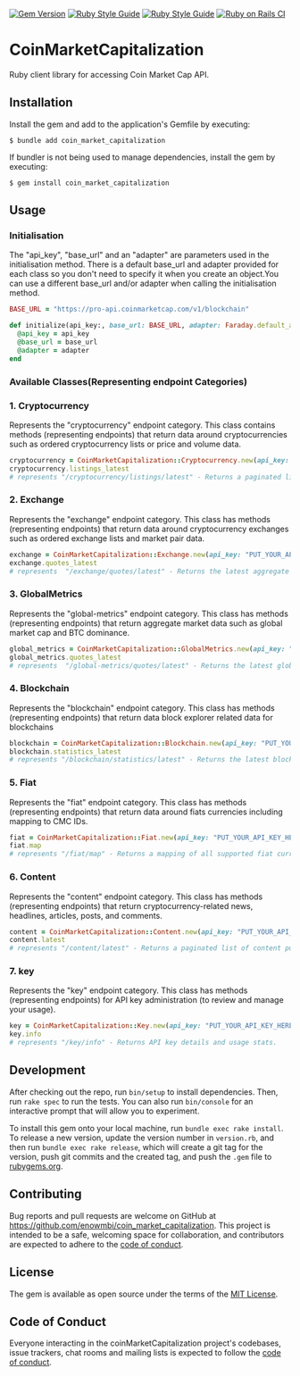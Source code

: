 [![Gem Version](https://badge.fury.io/rb/coin_market_capitalization.svg)](https://badge.fury.io/rb/coin_market_capitalization)
[![Ruby Style Guide](https://img.shields.io/badge/code_style-rubocop-brightgreen.svg)](https://github.com/rubocop/rubocop)
[![Ruby Style Guide](https://img.shields.io/badge/code_style-community-brightgreen.svg)](https://rubystyle.guide)
[![Ruby on Rails CI](https://github.com/enowmbi/coin_market_capitalization_ruby/actions/workflows/ruby.yml/badge.svg)](https://github.com/enowmbi/coin_market_capitalization_ruby/actions/workflows/ruby.yml)

# CoinMarketCapitalization
Ruby client library for accessing Coin Market Cap API.

## Installation

Install the gem and add to the application's Gemfile by executing:

    $ bundle add coin_market_capitalization

If bundler is not being used to manage dependencies, install the gem by executing:

    $ gem install coin_market_capitalization

## Usage
### Initialisation
The "api_key", "base_url" and an "adapter" are parameters used in the initialisation method. There is a default base_url and adapter provided for each class so you don't need to specify it when you create an object.You can use a different base_url and/or adapter when calling the initialisation method.
```ruby
BASE_URL = "https://pro-api.coinmarketcap.com/v1/blockchain"

def initialize(api_key:, base_url: BASE_URL, adapter: Faraday.default_adapter)
  @api_key = api_key
  @base_url = base_url
  @adapter = adapter
end
```

### Available Classes(Representing endpoint Categories)
### 1. Cryptocurrency 
Represents the "cryptocurrency" endpoint category.
This class contains methods (representing endpoints) that return data around cryptocurrencies such as ordered cryptocurrency lists or price and volume data.

```ruby
cryptocurrency = CoinMarketCapitalization::Cryptocurrency.new(api_key: "PUT_YOUR_API_KEY_HERE")
cryptocurrency.listings_latest
# represents "/cryptocurrency/listings/latest" - Returns a paginated list of all active cryptocurrencies with latest market data.  
```

### 2. Exchange
Represents the "exchange" endpoint category.
This class has methods (representing endpoints) that return data around cryptocurrency exchanges such as ordered exchange lists and market pair data.

```ruby
exchange = CoinMarketCapitalization::Exchange.new(api_key: "PUT_YOUR_API_KEY_HERE")
exchange.quotes_latest
# represents  "/exchange/quotes/latest" - Returns the latest aggregate market data for 1 or more exchanges.
```

### 3. GlobalMetrics
Represents the "global-metrics" endpoint category.
This class has methods (representing endpoints) that return aggregate market data such as global market cap and BTC dominance.

```ruby
global_metrics = CoinMarketCapitalization::GlobalMetrics.new(api_key: "PUT_YOUR_API_KEY_HERE")
global_metrics.quotes_latest
# represents  "/global-metrics/quotes/latest" - Returns the latest global cryptocurrency market metrics
```

### 4. Blockchain
Represents the "blockchain" endpoint category.
This class has methods (representing endpoints) that return data block explorer related data for blockchains

```ruby
blockchain = CoinMarketCapitalization::Blockchain.new(api_key: "PUT_YOUR_API_KEY_HERE")
blockchain.statistics_latest
# represents "/blockchain/statistics/latest" - Returns the latest blockchain statistics data for 1 or more blockchains. Bitcoin, Litecoin, and Ethereum are currently supported. 
```

### 5. Fiat
Represents the "fiat" endpoint category.
This class has methods (representing endpoints) that return data around fiats currencies including mapping to CMC IDs.

```ruby
fiat = CoinMarketCapitalization::Fiat.new(api_key: "PUT_YOUR_API_KEY_HERE")
fiat.map
# represents "/fiat/map" - Returns a mapping of all supported fiat currencies to unique CoinMarketCap ids 
```

### 6. Content 
Represents the "content" endpoint category.
This class has methods (representing endpoints) that return cryptocurrency-related news, headlines, articles, posts, and comments.

```ruby
content = CoinMarketCapitalization::Content.new(api_key: "PUT_YOUR_API_KEY_HERE")
content.latest
# represents "/content/latest" - Returns a paginated list of content pulled from CMC News/Headlines and Alexandria articles. 
```

### 7. key
Represents the "key" endpoint category.
This class has methods (representing endpoints) for API key administration (to review and manage your usage).

```ruby
key = CoinMarketCapitalization::Key.new(api_key: "PUT_YOUR_API_KEY_HERE")
key.info
# represents "/key/info" - Returns API key details and usage stats.  
```

## Development

After checking out the repo, run `bin/setup` to install dependencies. Then, run `rake spec` to run the tests. You can also run `bin/console` for an interactive prompt that will allow you to experiment.

To install this gem onto your local machine, run `bundle exec rake install`. To release a new version, update the version number in `version.rb`, and then run `bundle exec rake release`, which will create a git tag for the version, push git commits and the created tag, and push the `.gem` file to [rubygems.org](https://rubygems.org).

## Contributing

Bug reports and pull requests are welcome on GitHub at https://github.com/enowmbi/coin_market_capitalization. This project is intended to be a safe, welcoming space for collaboration, and contributors are expected to adhere to the [code of conduct](https://github.com/[USERNAME]/coin_market_capitalization/blob/master/CODE_OF_CONDUCT.md).

## License

The gem is available as open source under the terms of the [MIT License](https://opensource.org/licenses/MIT).

## Code of Conduct

Everyone interacting in the coinMarketCapitalization project's codebases, issue trackers, chat rooms and mailing lists is expected to follow the [code of conduct](https://github.com/[USERNAME]/coin_market_capitalization/blob/master/CODE_OF_CONDUCT.md).
